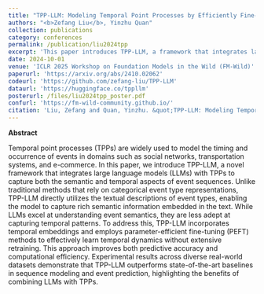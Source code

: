 ```yaml
---
title: "TPP-LLM: Modeling Temporal Point Processes by Efficiently Fine-Tuning Large Language Models"
authors: "<b>Zefang Liu</b>, Yinzhu Quan"
collection: publications
category: conferences
permalink: /publication/liu2024tpp
excerpt: 'This paper introduces TPP-LLM, a framework that integrates large language models with temporal embeddings to improve event sequence modeling and prediction, demonstrating strong performance across multiple real-world datasets.'
date: 2024-10-01
venue: 'ICLR 2025 Workshop on Foundation Models in the Wild (FM-Wild)'
paperurl: 'https://arxiv.org/abs/2410.02062'
codeurl: 'https://github.com/zefang-liu/TPP-LLM'
dataurl: 'https://huggingface.co/tppllm'
posterurl: /files/liu2024tpp_poster.pdf
confurl: 'https://fm-wild-community.github.io/'
citation: 'Liu, Zefang and Quan, Yinzhu. &quot;TPP-LLM: Modeling Temporal Point Processes by Efficiently Fine-Tuning Large Language Models.&quot; <i>arXiv preprint arXiv:2410.02062</i> (2024).'
---
```


**Abstract**

Temporal point processes (TPPs) are widely used to model the timing and occurrence of events in domains such as social networks, transportation systems, and e-commerce. In this paper, we introduce TPP-LLM, a novel framework that integrates large language models (LLMs) with TPPs to capture both the semantic and temporal aspects of event sequences. Unlike traditional methods that rely on categorical event type representations, TPP-LLM directly utilizes the textual descriptions of event types, enabling the model to capture rich semantic information embedded in the text. While LLMs excel at understanding event semantics, they are less adept at capturing temporal patterns. To address this, TPP-LLM incorporates temporal embeddings and employs parameter-efficient fine-tuning (PEFT) methods to effectively learn temporal dynamics without extensive retraining. This approach improves both predictive accuracy and computational efficiency. Experimental results across diverse real-world datasets demonstrate that TPP-LLM outperforms state-of-the-art baselines in sequence modeling and event prediction, highlighting the benefits of combining LLMs with TPPs.
